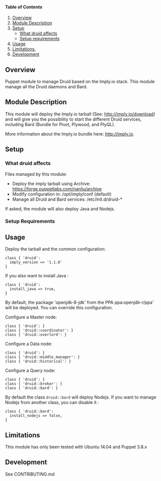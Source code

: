 #### Table of Contents

1. [Overview](#overview)
2. [Module Description](#module-description)
3. [Setup](#setup)
    * [What druid affects](#what-druid-affects)
    * [Setup requirements](#setup-requirements)
4. [Usage](#usage)
5. [Limitations.](#limitations)
6. [Development](#development)

## Overview

Puppet module to manage Druid based on the Imply.io stack. This module manage all the Druid daemons and Bard.

## Module Description

This module will deploy the Imply.io tarball (See: http://imply.io/download) and will give you the possibility to start the different Druid services, including Bard (Bundle for Pivot, Plywood, and
PlyQL).

More information about the Imply.io bundle here: http://imply.io.

## Setup

### What druid affects

Files managed by this module:

* Deploy the imply tarball using Archive: https://forge.puppetlabs.com/nanliu/archive
* Modify configuration in: /opt/imply/conf (default)
* Manage all Druid and Bard services: /etc/init.d/druid-*

If asked, the module will also deploy Java and Nodejs.

### Setup Requirements


## Usage

Deploy the tarball and the common configuration:

```
class { 'druid':
  imply_version => '1.1.0'
}
```

If you also want to install Java :

```
class { 'druid':
  install_java => true,
}
```

By default, the package 'openjdk-8-jdk' from the PPA ppa:openjdk-r/ppa' will be deployed. You can override this configuration.


Configure a Master node:

```
class { 'druid': }
class { 'druid::coordinator': }
class { 'druid::overlord': }
```

Configure a Data node:

```
class { 'druid': }
class { 'druid::middle_manager': }
class { 'druid::historical': }
```

Configure a Query node:

```
class { 'druid': }
class { 'druid::broker': }
class { 'druid::bard': }
```

By default the class `druid::bard` will deploy Nodejs. If you want to manage Nodejs from another class, you can disable it :

```
class { 'druid::bard':
  install_nodejs => false,
}
```

## Limitations

This module has only been tested with Ubuntu 14.04 and Puppet 3.8.x

## Development

See CONTRIBUTING.md
